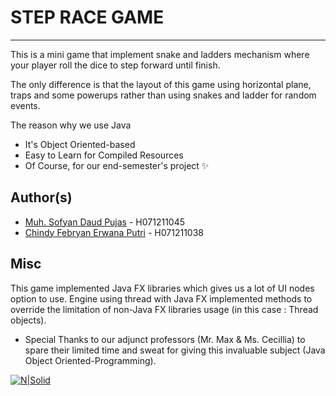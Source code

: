 # STEP RACE GAME
---

This is a mini game that implement snake and ladders mechanism where your player roll the dice to step forward until finish.

The only difference is that the layout of this game using horizontal plane, traps and some powerups rather than using snakes and ladder for random events.

The reason why we use Java

- It's Object Oriented-based
- Easy to Learn for Compiled Resources
- Of Course, for our end-semester's project ✨

## Author(s)

- [Muh. Sofyan Daud Pujas](https://www.instagram.com/sofyan.pujas/) - H071211045
- [Chindy Febryan Erwana Putri](https://www.instagram.com/c.h.i.n.d.y/) - H071211038


## Misc

This game implemented Java FX libraries which gives us a lot of UI nodes option to use.
Engine using thread with Java FX implemented methods to override the limitation of non-Java FX
libraries usage (in this case : Thread objects).

- Special Thanks to our adjunct professors (Mr. Max & Ms. Cecillia) to spare their limited time and sweat for giving this invaluable subject (Java Object Oriented-Programming).


   [Sofyan]: <https://www.instagram.com/sofyan.pujas/d>
   [Chindy]: <https://www.instagram.com/c.h.i.n.d.y/>
   
   
[![N|Solid](https://www.oracle.com/a/tech/img/cb88-java-logo-001.jpg)](https://nodesource.com/products/nsolid)

